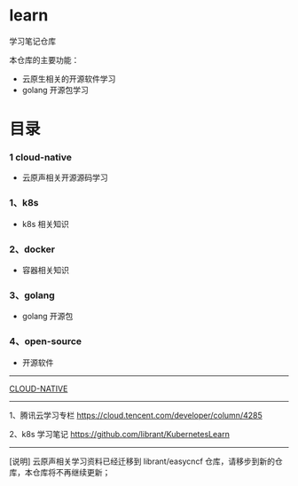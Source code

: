 # learn
学习笔记仓库

本仓库的主要功能：
- 云原生相关的开源软件学习
- golang 开源包学习

# 目录

### 1 cloud-native
- 云原声相关开源源码学习

### 1、k8s
- k8s 相关知识

### 2、docker
- 容器相关知识

### 3、golang
- golang 开源包

### 4、open-source
- 开源软件

---
[CLOUD-NATIVE](https://www.cncf.io/projects/)

---
1、腾讯云学习专栏
https://cloud.tencent.com/developer/column/4285

2、k8s 学习笔记
https://github.com/librant/KubernetesLearn

---
[说明] 云原声相关学习资料已经迁移到 librant/easycncf 仓库，请移步到新的仓库，本仓库将不再继续更新；


